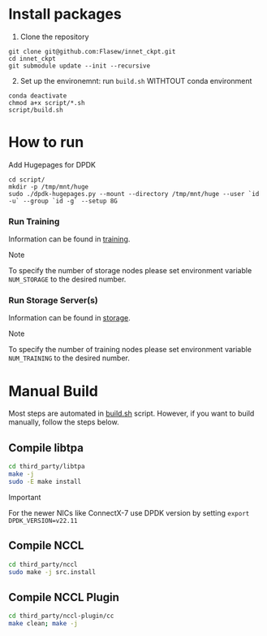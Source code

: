 # Install packages
1. Clone the repository

```
git clone git@github.com:Flasew/innet_ckpt.git
cd innet_ckpt
git submodule update --init --recursive
```

2. Set up the environemnt: run `build.sh` WITHTOUT conda environment
```
conda deactivate
chmod a+x script/*.sh
script/build.sh
```

# How to run

Add Hugepages for DPDK

```
cd script/
mkdir -p /tmp/mnt/huge
sudo ./dpdk-hugepages.py --mount --directory /tmp/mnt/huge --user `id -u` --group `id -g` --setup 8G
```

### Run Training

Information can be found in [training](models/README.md).

> [!NOTE]
> To specify the number of storage nodes please set environment variable
`NUM_STORAGE` to the desired number.

### Run Storage Server(s)

Information can be found in [storage](storage/README.md).

> [!NOTE]
> To specify the number of training nodes please set environment variable
`NUM_TRAINING` to the desired number.

# Manual Build

Most steps are automated in [build.sh](script/build.sh) script. However, if you want to build
manually, follow the steps below.

## Compile libtpa
```bash
cd third_party/libtpa
make -j
sudo -E make install
```

> [!IMPORTANT]
> For the newer NICs like ConnectX-7 use DPDK version by setting `export DPDK_VERSION=v22.11`


## Compile NCCL
```bash
cd third_party/nccl
sudo make -j src.install
```

## Compile NCCL Plugin
```bash
cd third_party/nccl-plugin/cc
make clean; make -j
```

